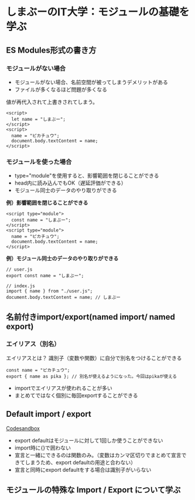 # しまぶーのIT大学：モジュールの基礎を学ぶ
## ES Modules形式の書き方
### モジュールがない場合
- モジュールがない場合、名前空間が被ってしまうデメリットがある
- ファイルが多くなるほど問題が多くなる

値が再代入されて上書きされてしまう。
```
<script>
  let name = "しまぶー";
</script>
<script>
  name = "ピカチュウ";
  document.body.textContent = name;
</script>
```

### モジュールを使った場合
- type="module"を使用すると、影響範囲を閉じることができる
- head内に読み込んでもOK（遅延評価ができる）
- モジュール同士のデータのやり取りができる


**例）影響範囲を閉じることができる**  
```
<script type="module">
  const name = "しまぶー";
</script>
<script type="module">
  name = "ピカチュウ";
  document.body.textContent = name;
</script>
```

**例）モジュール同士のデータのやり取りができる**  
```
// user.js
export const name = "しまぶー";
```
```
// index.js
import { name } from "./user.js";
document.body.textContent = name; // しまぶー
```

## 名前付きimport/export(named import/ named export)
### エイリアス（別名）
エイリアスとは？
識別子（変数や関数）に自分で別名をつけることができる
```
const name = "ピカチュウ";
export { name as pika }; // 別名が使えるようになった。今回はpikaが使える
```
- importでエイリアスが使われることが多い
- まとめてではなく個別に毎回exportすることができる

## Default import / export
[Codesandbox](https://codesandbox.io/s/default-export-import-5uic2?file=/src/index.js)
- export defaultはモジュールに対して1回しか使うことができない
- import時に{}で囲わない
- 宣言と一緒にできるのは関数のみ。（変数はカンマ区切りでまとめて宣言できてしまうため、export defaultの用途と合わない）
- 宣言と同時にexport defaultをする場合は識別子がいらない

## モジュールの特殊な Import / Export について学ぶ
